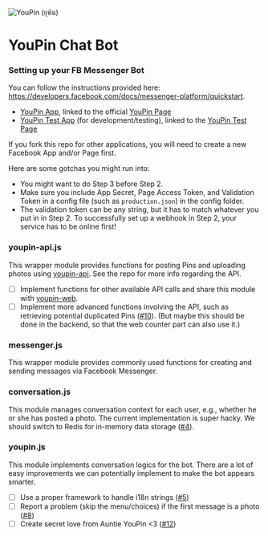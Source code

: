 ![YouPin (ยุพิน)](https://raw.githubusercontent.com/youpin-city/youpin-web/master/public/image/logo.png)

# YouPin Chat Bot

### Setting up your FB Messenger Bot
You can follow the instructions provided here: https://developers.facebook.com/docs/messenger-platform/quickstart.  
- [YouPin App](https://developers.facebook.com/apps/1590826994566376), linked to the official [YouPin Page](www.facebook.com/youpin.city)
- [YouPin Test App](https://developers.facebook.com/apps/266788757017683) (for development/testing), linked to the [YouPin Test Page](https://www.facebook.com/youpin.city.test)

If you fork this repo for other applications, you will need to create a new Facebook App and/or Page first.

Here are some gotchas you might run into:
- You might want to do Step 3 before Step 2.
- Make sure you include App Secret, Page Access Token, and Validation Token in a config file (such as `production.json`) in the config folder. 
- The validation token can be any string, but it has to match whatever you put in in Step 2. To successfully set up a webhook in Step 2, your service has to be online first! 

### youpin-api.js
This wrapper module provides functions for posting Pins and uploading photos using [youpin-api](https://github.com/youpin-city/youpin-api). See the repo for more info regarding the API. 

- [ ] Implement functions for other available API calls and share this module with [youpin-web](https://github.com/youpin-city/youpin-web).
- [ ] Implement more advanced functions involving the API, such as retrieving potential duplicated Pins ([#10](https://github.com/youpin-city/youpin-bot/issues/10)). (But maybe this should be done in the backend, so that the web counter part can also use it.)

### messenger.js 
This wrapper module provides commonly used functions for creating and sending messages via Facebook Messenger. 

### conversation.js
This module manages conversation context for each user, e.g., whether he or she has posted a photo. The current implementation is super hacky. We should switch to Redis for in-memory data storage ([#4](https://github.com/youpin-city/youpin-bot/issues/4)). 

### youpin.js
This module implements conversation logics for the bot. There are a lot of easy improvements we can potentially implement to make the bot appears smarter. 

- [ ] Use a proper framework to handle i18n strings ([#5](https://github.com/youpin-city/youpin-bot/issues/5))
- [ ] Report a problem (skip the menu/choices) if the first message is a photo ([#8](https://github.com/youpin-city/youpin-bot/issues/8)) 
- [ ] Create secret love from Auntie YouPin <3 ([#12](https://github.com/youpin-city/youpin-bot/issues/12))
